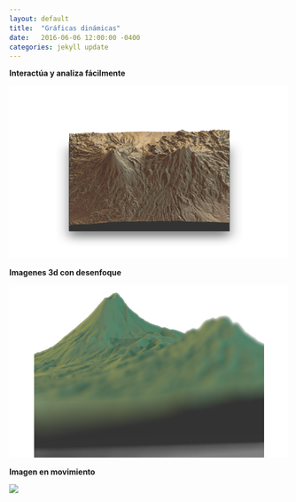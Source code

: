 ```yaml
---
layout: default
title:  "Gráficas dinámicas"
date:   2016-06-06 12:00:00 -0400
categories: jekyll update
---
```


<strong>Interactúa y analiza fácilmente</strong>

<img src="/images/post/3D-popo/maqueta.png" width="900">

<strong>Imagenes 3d con desenfoque</strong>

<img src="/images/post/3D-popo/desenfoque.png" width="900">

<strong>Imagen en movimiento</strong>

<img src="/images/post/3D-popo/popo.gif" width="900">
